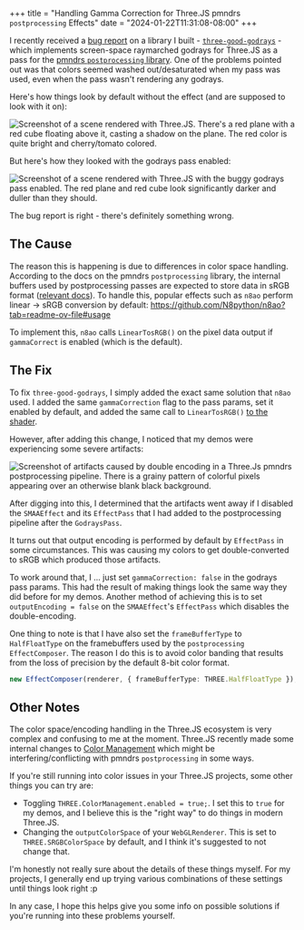 +++
title = "Handling Gamma Correction for Three.JS pmndrs `postprocessing` Effects"
date = "2024-01-22T11:31:08-08:00"
+++

I recently received a [bug report](https://github.com/Ameobea/three-good-godrays/issues/8) on a library I built - [`three-good-godrays`](https://github.com/Ameobea/three-good-godrays) - which implements screen-space raymarched godrays for Three.JS as a pass for the [pmndrs `postprocessing` library](https://github.com/pmndrs/postprocessing). One of the problems pointed out was that colors seemed washed out/desaturated when my pass was used, even when the pass wasn't rendering any godrays.

Here's how things look by default without the effect (and are supposed to look with it on):

![Screenshot of a scene rendered with Three.JS.  There's a red plane with a red cube floating above it, casting a shadow on the plane.  The red color is quite bright and cherry/tomato colored.](https://i.ameo.link/btp.png)

But here's how they looked with the godrays pass enabled:

![Screenshot of a scene rendered with Three.JS with the buggy godrays pass enabled.  The red plane and red cube look significantly darker and duller than they should.](https://i.ameo.link/btl.png)

The bug report is right - there's definitely something wrong.

## The Cause

The reason this is happening is due to differences in color space handling. According to the docs on the pmndrs `postprocessing` library, the internal buffers used by postprocessing passes are expected to store data in sRGB format ([relevant docs](https://github.com/pmndrs/postprocessing?tab=readme-ov-file#output-color-space)). To handle this, popular effects such as `n8ao` perform linear -> sRGB conversion by default: <https://github.com/N8python/n8ao?tab=readme-ov-file#usage>

To implement this, `n8ao` calls `LinearTosRGB()` on the pixel data output if `gammaCorrect` is enabled (which is the default).

## The Fix

To fix `three-good-godrays`, I simply added the exact same solution that `n8ao` used. I added the same `gammaCorrection` flag to the pass params, set it enabled by default, and added the same call to `LinearTosRGB()` [to the shader](https://github.com/Ameobea/three-good-godrays/blob/main/src/compositor.frag#L61-L63).

However, after adding this change, I noticed that my demos were experiencing some severe artifacts:

![Screenshot of artifacts caused by double encoding in a Three.Js pmndrs postprocessing pipeline.  There is a grainy pattern of colorful pixels appearing over an otherwise blank black background.](https://i.ameo.link/bto.png)

After digging into this, I determined that the artifacts went away if I disabled the `SMAAEffect` and its `EffectPass` that I had added to the postprocessing pipeline after the `GodraysPass`.

It turns out that output encoding is performed by default by `EffectPass` in some circumstances. This was causing my colors to get double-converted to sRGB which produced those artifacts.

To work around that, I ... just set `gammaCorrection: false` in the godrays pass params. This had the result of making things look the same way they did before for my demos. Another method of achieving this is to set `outputEncoding = false` on the `SMAAEffect`'s `EffectPass` which disables the double-encoding.

One thing to note is that I have also set the `frameBufferType` to `HalfFloatType` on the framebuffers used by the `postprocessing` `EffectComposer`. The reason I do this is to avoid color banding that results from the loss of precision by the default 8-bit color format.

```ts
new EffectComposer(renderer, { frameBufferType: THREE.HalfFloatType });
```

## Other Notes

The color space/encoding handling in the Three.JS ecosystem is very complex and confusing to me at the moment. Three.JS recently made some internal changes to [Color Management](https://threejs.org/docs/#manual/en/introduction/Color-management) which might be interfering/conflicting with pmndrs `postprocessing` in some ways.

If you're still running into color issues in your Three.JS projects, some other things you can try are:

- Toggling `THREE.ColorManagement.enabled = true;`. I set this to `true` for my demos, and I believe this is the "right way" to do things in modern Three.JS.
- Changing the `outputColorSpace` of your `WebGLRenderer`. This is set to `THREE.SRGBColorSpace` by default, and I think it's suggested to not change that.

I'm honestly not really sure about the details of these things myself. For my projects, I generally end up trying various combinations of these settings until things look right :p

In any case, I hope this helps give you some info on possible solutions if you're running into these problems yourself.

